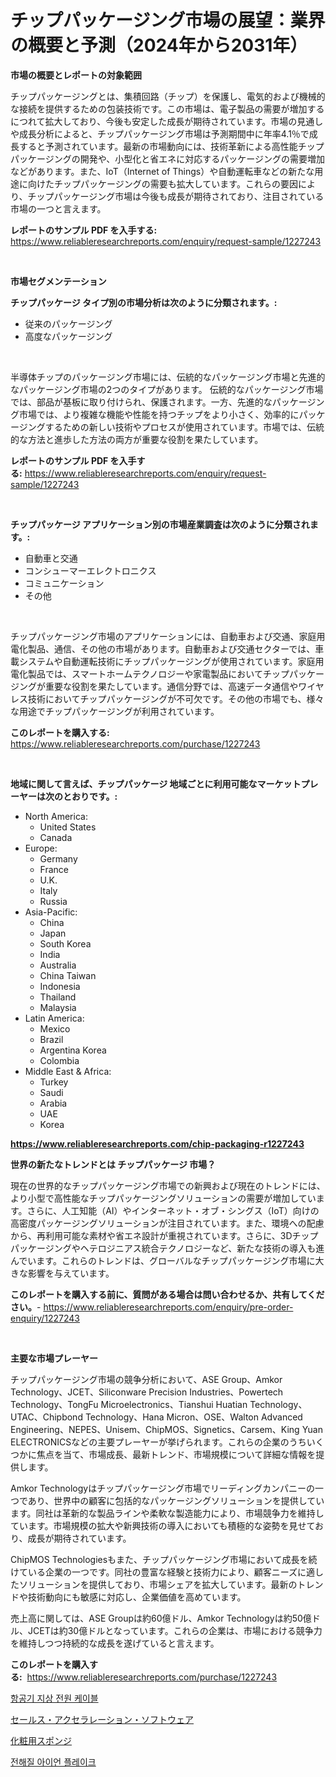 <p><h1>チップパッケージング市場の展望：業界の概要と予測（2024年から2031年）</h1></p><p><strong>市場の概要とレポートの対象範囲</strong></p>
<p><p>チップパッケージングとは、集積回路（チップ）を保護し、電気的および機械的な接続を提供するための包装技術です。この市場は、電子製品の需要が増加するにつれて拡大しており、今後も安定した成長が期待されています。市場の見通しや成長分析によると、チップパッケージング市場は予測期間中に年率4.1％で成長すると予測されています。最新の市場動向には、技術革新による高性能チップパッケージングの開発や、小型化と省エネに対応するパッケージングの需要増加などがあります。また、IoT（Internet of Things）や自動運転車などの新たな用途に向けたチップパッケージングの需要も拡大しています。これらの要因により、チップパッケージング市場は今後も成長が期待されており、注目されている市場の一つと言えます。</p></p>
<p><strong>レポートのサンプル PDF を入手する:</strong> <a href="https://www.reliableresearchreports.com/enquiry/request-sample/1227243">https://www.reliableresearchreports.com/enquiry/request-sample/1227243</a></p>
<p>&nbsp;</p>
<p><strong>市場セグメンテーション</strong></p>
<p><strong>チップパッケージ タイプ別の市場分析は次のように分類されます。:</strong></p>
<p><ul><li>従来のパッケージング</li><li>高度なパッケージング</li></ul></p>
<p>&nbsp;</p>
<p><p>半導体チップのパッケージング市場には、伝統的なパッケージング市場と先進的なパッケージング市場の2つのタイプがあります。 伝統的なパッケージング市場では、部品が基板に取り付けられ、保護されます。一方、先進的なパッケージング市場では、より複雑な機能や性能を持つチップをより小さく、効率的にパッケージングするための新しい技術やプロセスが使用されています。市場では、伝統的な方法と進歩した方法の両方が重要な役割を果たしています。</p></p>
<p><strong>レポートのサンプル PDF を入手する:</strong>&nbsp;<a href="https://www.reliableresearchreports.com/enquiry/request-sample/1227243">https://www.reliableresearchreports.com/enquiry/request-sample/1227243</a></p>
<p>&nbsp;</p>
<p><strong> チップパッケージ アプリケーション別の市場産業調査は次のように分類されます。:</strong></p>
<p><ul><li>自動車と交通</li><li>コンシューマーエレクトロニクス</li><li>コミュニケーション</li><li>その他</li></ul></p>
<p>&nbsp;</p>
<p><p>チップパッケージング市場のアプリケーションには、自動車および交通、家庭用電化製品、通信、その他の市場があります。自動車および交通セクターでは、車載システムや自動運転技術にチップパッケージングが使用されています。家庭用電化製品では、スマートホームテクノロジーや家電製品においてチップパッケージングが重要な役割を果たしています。通信分野では、高速データ通信やワイヤレス技術においてチップパッケージングが不可欠です。その他の市場でも、様々な用途でチップパッケージングが利用されています。</p></p>
<p><strong>このレポートを購入する:</strong>&nbsp; <a href="https://www.reliableresearchreports.com/purchase/1227243">https://www.reliableresearchreports.com/purchase/1227243</a></p>
<p>&nbsp;</p>
<p><strong>地域に関して言えば、チップパッケージ 地域ごとに利用可能なマーケットプレーヤーは次のとおりです。:</strong></p>
<p><ul>
    <li>
        North America:
        <ul>
            <li>United States</li>
            <li>Canada</li>
        </ul>
    </li>
    <li>
        Europe:
        <ul>
            <li>Germany</li>
            <li>France</li>
            <li>U.K.</li>
            <li>Italy</li>
            <li>Russia</li>
        </ul>
    </li>
    <li>
        Asia-Pacific:
        <ul>
            <li>China</li>
            <li>Japan</li>
            <li>South Korea</li>
            <li>India</li>
            <li>Australia</li>
            <li>China Taiwan</li>
            <li>Indonesia</li>
            <li>Thailand</li>
            <li>Malaysia</li>
        </ul>
    </li>
    <li>
        Latin America:
        <ul>
            <li>Mexico</li>
            <li>Brazil</li>
            <li>Argentina Korea</li>
            <li>Colombia</li>
        </ul>
    </li>
    <li>
        Middle East & Africa:
        <ul>
            <li>Turkey</li>
            <li>Saudi</li>
            <li>Arabia</li>
            <li>UAE</li>
            <li>Korea</li>
        </ul>
    </li>
    </ul></p>
<p><strong><a href="https://www.reliableresearchreports.com/chip-packaging-r1227243">https://www.reliableresearchreports.com/chip-packaging-r1227243</a></strong>&nbsp;</p>
<p><strong>世界の新たなトレンドとは チップパッケージ 市場？</strong></p>
<p><p>現在の世界的なチップパッケージング市場での新興および現在のトレンドには、より小型で高性能なチップパッケージングソリューションの需要が増加しています。さらに、人工知能（AI）やインターネット・オブ・シングス（IoT）向けの高密度パッケージングソリューションが注目されています。また、環境への配慮から、再利用可能な素材や省エネ設計が重視されています。さらに、3Dチップパッケージングやヘテロジニアス統合テクノロジーなど、新たな技術の導入も進んでいます。これらのトレンドは、グローバルなチップパッケージング市場に大きな影響を与えています。</p></p>
<p><strong>このレポートを購入する前に、質問がある場合は問い合わせるか、共有してください。</strong>- <a href="https://www.reliableresearchreports.com/enquiry/pre-order-enquiry/1227243">https://www.reliableresearchreports.com/enquiry/pre-order-enquiry/1227243</a></p>
<p>&nbsp;</p>
<p><strong>主要な市場プレーヤー</strong></p>
<p><p>チップパッケージング市場の競争分析において、ASE Group、Amkor Technology、JCET、Siliconware Precision Industries、Powertech Technology、TongFu Microelectronics、Tianshui Huatian Technology、UTAC、Chipbond Technology、Hana Micron、OSE、Walton Advanced Engineering、NEPES、Unisem、ChipMOS、Signetics、Carsem、King Yuan ELECTRONICSなどの主要プレーヤーが挙げられます。これらの企業のうちいくつかに焦点を当て、市場成長、最新トレンド、市場規模について詳細な情報を提供します。</p><p>Amkor Technologyはチップパッケージング市場でリーディングカンパニーの一つであり、世界中の顧客に包括的なパッケージングソリューションを提供しています。同社は革新的な製品ラインや柔軟な製造能力により、市場競争力を維持しています。市場規模の拡大や新興技術の導入においても積極的な姿勢を見せており、成長が期待されています。</p><p>ChipMOS Technologiesもまた、チップパッケージング市場において成長を続けている企業の一つです。同社の豊富な経験と技術力により、顧客ニーズに適したソリューションを提供しており、市場シェアを拡大しています。最新のトレンドや技術動向にも敏感に対応し、企業価値を高めています。</p><p>売上高に関しては、ASE Groupは約60億ドル、Amkor Technologyは約50億ドル、JCETは約30億ドルとなっています。これらの企業は、市場における競争力を維持しつつ持続的な成長を遂げていると言えます。</p></p>
<p><strong>このレポートを購入する:</strong>&nbsp;&nbsp;<a href="https://www.reliableresearchreports.com/purchase/1227243">https://www.reliableresearchreports.com/purchase/1227243</a></p>
<p><p><a href="https://medium.com/@raymondietrich7892023/%ED%95%AD%EA%B3%B5%EA%B8%B0-%EC%A7%80%EC%83%81-%EC%A0%84%EC%9B%90-%EC%BC%80%EC%9D%B4%EB%B8%94-%EC%8B%9C%EC%9E%A5-%EA%B7%9C%EB%AA%A8-cagr-%ED%8A%B8%EB%A0%8C%EB%93%9C-2024-2030-3dcdc60700f0">항공기 지상 전원 케이블</a></p><p><a href="https://medium.com/@lauriank/%E8%B2%A9%E5%A3%B2%E4%BF%83%E9%80%B2%E3%82%BD%E3%83%95%E3%83%88%E3%82%A6%E3%82%A7%E3%82%A2%E5%B8%82%E5%A0%B4%E8%A6%8F%E6%A8%A1-%E5%B8%82%E5%A0%B4%E5%B1%95%E6%9C%9B%E3%81%A8%E5%B8%82%E5%A0%B4%E4%BA%88%E6%B8%AC-2024%E5%B9%B4%E3%81%8B%E3%82%892031%E5%B9%B4-2958efa4987c">セールス・アクセラレーション・ソフトウェア</a></p><p><a href="https://medium.com/@carolynsparkly/%E5%8C%96%E7%B2%A7%E3%82%B9%E3%83%9D%E3%83%B3%E3%82%B8%E5%B8%82%E5%A0%B4-%E5%B8%82%E5%A0%B4%E3%82%B7%E3%82%A7%E3%82%A2-%E5%B8%82%E5%A0%B4%E3%81%AE%E3%83%88%E3%83%AC%E3%83%B3%E3%83%89-%E3%81%9D%E3%81%97%E3%81%A6%E5%B0%86%E6%9D%A5%E3%81%AE%E6%88%90%E9%95%B7%E3%82%92%E6%8E%A2%E3%82%8B-32309c1551fd">化粧用スポンジ</a></p><p><a href="https://medium.com/@hulk678678/%EC%A0%84%ED%95%B4-%EC%B2%A0-%ED%8C%8C%ED%8E%B8-%EC%8B%9C%EC%9E%A5-%EC%A0%90%EC%9C%A0%EC%9C%A8-%EC%A7%84%ED%99%94-%EB%B0%8F-%EC%8B%9C%EC%9E%A5-%EC%84%B1%EC%9E%A5-%EB%8F%99%ED%96%A5-2024-2031-8ef5134ae41f">전해질 아이언 플레이크</a></p></p>